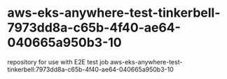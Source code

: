 # aws-eks-anywhere-test-tinkerbell-7973dd8a-c65b-4f40-ae64-040665a950b3-10
repository for use with E2E test job aws-eks-anywhere-test-tinkerbell:7973dd8a-c65b-4f40-ae64-040665a950b3-10
